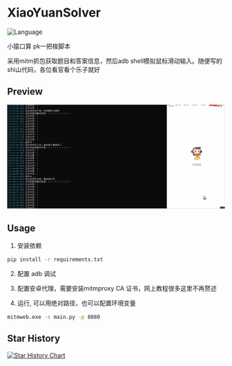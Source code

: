 # XiaoYuanSolver

![Language](https://img.shields.io/badge/language-python-blue.svg)

小猿口算 pk一把梭脚本

采用mitm抓包获取题目和答案信息，然后adb shell模拟鼠标滑动输入。随便写的shi山代码，各位看官看个乐子就好

## Preview

![alt](./preview.gif)

## Usage

1. 安装依赖

```bash
pip install -r requirements.txt
```

2. 配置 adb 调试

3. 配置安卓代理，需要安装mitmproxy CA 证书，网上教程很多这里不再赘述

4. 运行, 可以用绝对路径，也可以配置环境变量

```bash
mitmweb.exe -s main.py -p 8080
```

## Star History

[![Star History Chart](https://api.star-history.com/svg?repos=ph0ebus/XiaoYuanSolver&type=Date)](https://star-history.com/#ph0ebus/XiaoYuanSolver&Date)
